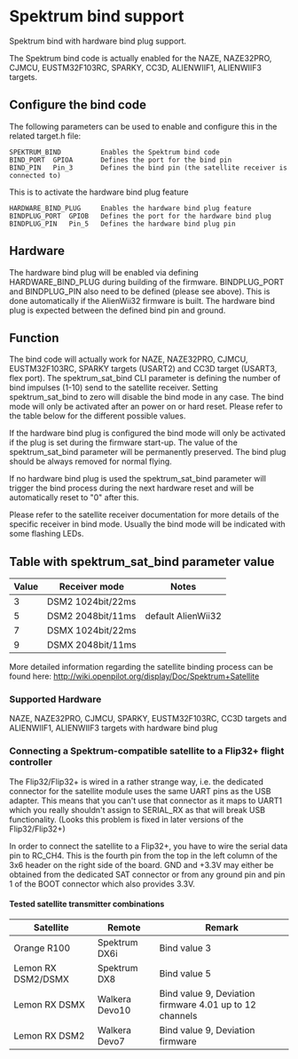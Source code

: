 # Spektrum bind support

Spektrum bind with hardware bind plug support.
 
The Spektrum bind code is actually enabled for the NAZE, NAZE32PRO, CJMCU, EUSTM32F103RC, SPARKY, CC3D, ALIENWIIF1, ALIENWIIF3 targets.

## Configure the bind code

The following parameters can be used to enable and configure this in the related target.h file:

    SPEKTRUM_BIND          Enables the Spektrum bind code
    BIND_PORT  GPIOA       Defines the port for the bind pin
    BIND_PIN   Pin_3       Defines the bind pin (the satellite receiver is connected to)

This is to activate the hardware bind plug feature

    HARDWARE_BIND_PLUG     Enables the hardware bind plug feature
    BINDPLUG_PORT  GPIOB   Defines the port for the hardware bind plug
    BINDPLUG_PIN   Pin_5   Defines the hardware bind plug pin

## Hardware

The hardware bind plug will be enabled via defining HARDWARE_BIND_PLUG during building of the firmware. BINDPLUG_PORT and BINDPLUG_PIN also need to be defined (please see above). This is done automatically if the AlienWii32 firmware is built. The hardware bind plug is expected between the defined bind pin and ground. 

## Function

The bind code will actually work for NAZE, NAZE32PRO, CJMCU, EUSTM32F103RC, SPARKY targets (USART2) and CC3D target (USART3, flex port). The spektrum_sat_bind CLI parameter is defining the number of bind impulses (1-10) send to the satellite receiver. Setting spektrum_sat_bind to zero will disable the bind mode in any case. The bind mode will only be activated after an power on or hard reset. Please refer to the table below for the different possible values.

If the hardware bind plug is configured the bind mode will only be activated if the plug is set during the firmware start-up. The value of the spektrum_sat_bind parameter will be permanently preserved. The bind plug should be always removed for normal flying.

If no hardware bind plug is used the spektrum_sat_bind parameter will trigger the bind process during the next hardware reset and will be automatically reset to "0" after this.

Please refer to the satellite receiver documentation for more details of the specific receiver in bind mode. Usually the bind mode will be indicated with some flashing LEDs.

## Table with spektrum_sat_bind parameter value

| Value | Receiver mode     | Notes              |
| ----- | ------------------| -------------------|
| 3     | DSM2 1024bit/22ms |                    |
| 5     | DSM2 2048bit/11ms | default AlienWii32 |
| 7     | DSMX 1024bit/22ms |                    |
| 9     | DSMX 2048bit/11ms |                    |

More detailed information regarding the satellite binding process can be found here:
http://wiki.openpilot.org/display/Doc/Spektrum+Satellite

### Supported Hardware

NAZE, NAZE32PRO, CJMCU, SPARKY, EUSTM32F103RC, CC3D targets and ALIENWIIF1, ALIENWIIF3 targets with hardware bind plug

### Connecting a Spektrum-compatible satellite to a Flip32+ flight controller

The Flip32/Flip32+ is wired in a rather strange way, i.e. the dedicated connector for the satellite module uses the same UART pins as the USB adapter. This means that you can't use that connector as it maps to UART1 which you really shouldn't assign to SERIAL_RX as that will break USB functionality. (Looks this problem is fixed in later versions of the Flip32/Flip32+)

In order to connect the satellite to a Flip32+, you have to wire the serial data pin to RC_CH4. This is the fourth pin from the top in the left column of the 3x6 header on the right side of the board. GND and +3.3V may either be obtained from the dedicated SAT connector or from any ground pin and pin 1 of the BOOT connector which also provides 3.3V.

#### Tested satellite transmitter combinations

| Satellite            | Remote         | Remark                                                   |
| -------------------- | -------------- | -------------------------------------------------------- |
| Orange R100          | Spektrum DX6i  | Bind value 3                                             |
| Lemon RX DSM2/DSMX   | Spektrum DX8   | Bind value 5                                             |
| Lemon RX DSMX        | Walkera Devo10 | Bind value 9, Deviation firmware 4.01 up to 12 channels  |
| Lemon RX DSM2        | Walkera Devo7  | Bind value 9, Deviation firmware                         |
